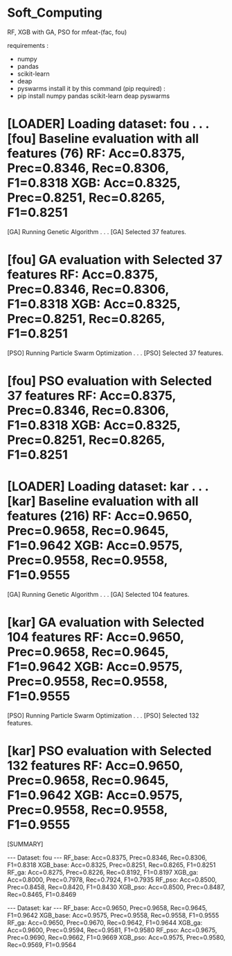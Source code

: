 # Soft_Computing
RF, XGB with GA, PSO for mfeat-(fac, fou)

requirements :
 - numpy 
 - pandas  
 - scikit-learn 
 - deap 
 - pyswarms
install it by this command (pip required) :
 - pip install numpy pandas scikit-learn deap pyswarms

[LOADER] Loading dataset: fou . . .
[fou] Baseline evaluation with all features (76)
RF: Acc=0.8375, Prec=0.8346, Rec=0.8306, F1=0.8318
XGB: Acc=0.8325, Prec=0.8251, Rec=0.8265, F1=0.8251
============================================================
[GA] Running Genetic Algorithm . . .
[GA] Selected 37 features.

[fou] GA evaluation with Selected 37 features
RF: Acc=0.8375, Prec=0.8346, Rec=0.8306, F1=0.8318
XGB: Acc=0.8325, Prec=0.8251, Rec=0.8265, F1=0.8251
============================================================
[PSO] Running Particle Swarm Optimization . . .
[PSO] Selected 37 features.

[fou] PSO evaluation with Selected 37 features
RF: Acc=0.8375, Prec=0.8346, Rec=0.8306, F1=0.8318
XGB: Acc=0.8325, Prec=0.8251, Rec=0.8265, F1=0.8251
============================================================
[LOADER] Loading dataset: kar . . .
[kar] Baseline evaluation with all features (216)
RF: Acc=0.9650, Prec=0.9658, Rec=0.9645, F1=0.9642
XGB: Acc=0.9575, Prec=0.9558, Rec=0.9558, F1=0.9555
============================================================
[GA] Running Genetic Algorithm . . .
[GA] Selected 104 features.

[kar] GA evaluation with Selected 104 features
RF: Acc=0.9650, Prec=0.9658, Rec=0.9645, F1=0.9642
XGB: Acc=0.9575, Prec=0.9558, Rec=0.9558, F1=0.9555
============================================================
[PSO] Running Particle Swarm Optimization . . .
[PSO] Selected 132 features.

[kar] PSO evaluation with Selected 132 features
RF: Acc=0.9650, Prec=0.9658, Rec=0.9645, F1=0.9642
XGB: Acc=0.9575, Prec=0.9558, Rec=0.9558, F1=0.9555
============================================================

[SUMMARY]

--- Dataset: fou ---
RF_base: Acc=0.8375, Prec=0.8346, Rec=0.8306, F1=0.8318
XGB_base: Acc=0.8325, Prec=0.8251, Rec=0.8265, F1=0.8251
RF_ga: Acc=0.8275, Prec=0.8226, Rec=0.8192, F1=0.8197
XGB_ga: Acc=0.8000, Prec=0.7978, Rec=0.7924, F1=0.7935
RF_pso: Acc=0.8500, Prec=0.8458, Rec=0.8420, F1=0.8430
XGB_pso: Acc=0.8500, Prec=0.8487, Rec=0.8465, F1=0.8469

--- Dataset: kar ---
RF_base: Acc=0.9650, Prec=0.9658, Rec=0.9645, F1=0.9642
XGB_base: Acc=0.9575, Prec=0.9558, Rec=0.9558, F1=0.9555
RF_ga: Acc=0.9650, Prec=0.9670, Rec=0.9642, F1=0.9644
XGB_ga: Acc=0.9600, Prec=0.9594, Rec=0.9581, F1=0.9580
RF_pso: Acc=0.9675, Prec=0.9690, Rec=0.9662, F1=0.9669
XGB_pso: Acc=0.9575, Prec=0.9580, Rec=0.9569, F1=0.9564







